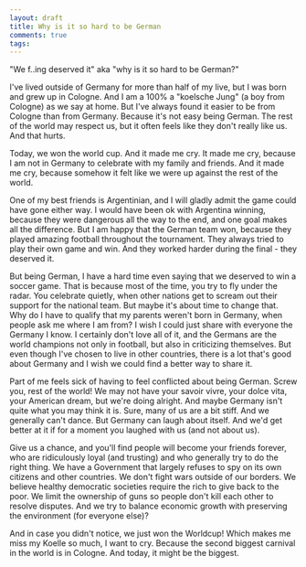 ```yaml
---
layout: draft 
title: Why is it so hard to be German
comments: true
tags:
---
```

"We f..ing deserved it" aka "why is it so hard to be German?"

I've lived outside of Germany for more than half of my live, but I was born and grew up in Cologne. And I am a 100% a "koelsche Jung" (a boy from Cologne) as we say at home. But I've always found it easier to be from Cologne than from Germany. Because it's not easy being German. The rest of the world may respect us, but it often feels like they don't really like us. And that hurts. 

Today, we won the world cup. And it made me cry. It made me cry, because I am not in Germany to celebrate with my family and friends. And it made me cry, because somehow it felt like we were up against the rest of the world.

One of my best friends is Argentinian, and I will gladly admit the game could have gone either way. I would have been ok with Argentina winning, because they were dangerous all the way to the end, and one goal makes all the difference. But I am happy that the German team won, because they played amazing football throughout the tournament. They always tried to play their own game and win. And they worked harder during the final - they deserved it. 

But being German, I have a hard time even saying that we deserved to win a soccer game. That is because most of the time, you try to fly under the radar. You celebrate quietly, when other nations get to scream out their support for the national team. But maybe it's about time to change that. Why do I have to qualify that my parents weren't born in Germany, when people ask me where I am from? I wish I could just share with everyone the Germany I know. I certainly don't love all of it, and the Germans are the world champions not only in football, but also in criticizing themselves. But even though I've chosen to live in other countries, there is a lot that's good about Germany and I wish we could find a better way to share it. 

Part of me feels sick of having to feel conflicted about being German. Screw you, rest of the world! We may not have your savoir vivre, your dolce vita, your American dream, but we're doing alright. And maybe Germany isn't quite what you may think it is. Sure, many of us are a bit stiff. And we generally can't dance. But Germany can laugh about itself. And we'd get better at it if for a moment you laughed with us (and not about us). 

Give us a chance, and you'll find people will become your friends forever, who are ridiculously loyal (and trusting) and who generally try to do the right thing. We have a Government that largely refuses to spy on its own citizens and other countries. We don't fight wars outside of our borders. We believe healthy democratic societies require the rich to give back to the poor. We limit the ownership of guns so people don't kill each other to resolve disputes. And we try to balance economic growth with preserving the environment (for everyone else)?

And in case you didn't notice, we just won the Worldcup! Which makes me miss my Koelle so much, I want to cry. Because the second biggest carnival in the world is in Cologne. And today, it might be the biggest. 


